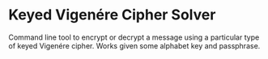 # Keyed Vigenére Cipher Solver

Command line tool to encrypt or decrypt a message using a particular type of keyed Vigenére cipher. Works given some alphabet key and passphrase.
